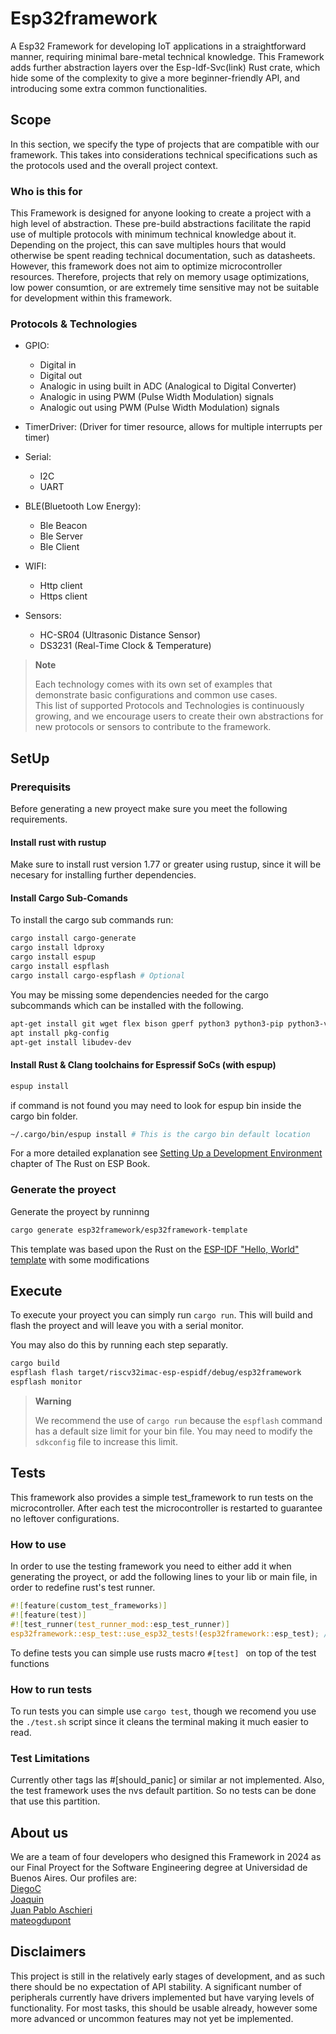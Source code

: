 # Esp32framework

A Esp32 Framework for developing IoT applications in a straightforward manner, requiring minimal bare-metal technical knowledge. This Framework adds further abstraction layers over the Esp-Idf-Svc(link) Rust crate, which hide some of the complexity to give a more beginner-friendly API, and introducing some extra common functionalities.

## Scope
In this section, we specify the type of projects that are compatible with our framework. This takes into considerations technical specifications such as the protocols used and the overall project context.

### Who is this for
This Framework is designed for anyone looking to create a project with a high level of abstraction. These pre-build abstractions facilitate the rapid use of multiple protocols with minimum technical knowledge about it. Depending on the project, this can save multiples hours that would otherwise be spent reading technical documentation, such as datasheets.  
However, this framework does not aim to optimize microcontroller resources. Therefore, projects that rely on memory usage optimizations, low power consumtion, or are extremely time sensitive may not be suitable for development within this framework.

### Protocols & Technologies
- GPIO: 
    - Digital in
    - Digital out
    - Analogic in using built in ADC (Analogical to Digital Converter)
    - Analogic in using PWM (Pulse Width Modulation) signals
    - Analogic out using PWM (Pulse Width Modulation) signals 

- TimerDriver: (Driver for timer resource, allows for multiple interrupts per timer)

- Serial:
    - I2C
    - UART

- BLE(Bluetooth Low Energy):
    - Ble Beacon
    - Ble Server
    - Ble Client

- WIFI:
    - Http client
    - Https client

- Sensors:
    - HC-SR04 (Ultrasonic Distance Sensor)
    - DS3231 (Real-Time Clock & Temperature)
    
> **Note**
>
> Each technology comes with its own set of examples that demonstrate basic configurations and common use cases.   
> This list of supported Protocols and Technologies is continuously growing, and we encourage users to create their own abstractions for new protocols or sensors to contribute to the framework.

## SetUp

### Prerequisits
Before generating a new proyect make sure you meet the following requirements.

#### Install rust with rustup
Make sure to install rust version 1.77 or greater using rustup, since it will be necesary for installing further dependencies.

#### Install Cargo Sub-Comands
To install the cargo sub commands run:
```sh
cargo install cargo-generate
cargo install ldproxy
cargo install espup
cargo install espflash
cargo install cargo-espflash # Optional
```

You may be missing some dependencies needed for the cargo subcommands which can be installed with the following.

```sh
apt-get install git wget flex bison gperf python3 python3-pip python3-venv cmake ninja-build ccache libffi-dev libssl-dev dfu-util libusb-1.0-0
apt install pkg-config
apt-get install libudev-dev 
```

#### Install Rust & Clang toolchains for Espressif SoCs (with espup)
```sh
espup install
```

if command is not found you may need to look for espup bin inside the cargo bin folder.

```sh
~/.cargo/bin/espup install # This is the cargo bin default location
```

For a more detailed explanation see [Setting Up a Development Environment](https://docs.esp-rs.org/book/installation/index.html)  chapter of The Rust on ESP Book.
### Generate the proyect
Generate the proyect by runninng
```sh
cargo generate esp32framework/esp32framework-template
```
This template was based upon the Rust on the [ESP-IDF "Hello, World" template](https://github.com/esp-rs/esp-idf-template?tab=readme-ov-file) with some modifications

## Execute
To execute your proyect you can simply run
`cargo run`. This will build and flash the proyect and will leave you with a serial monitor.

You may also do this by running each step separatly.
```sh
cargo build
espflash flash target/riscv32imac-esp-espidf/debug/esp32framework
espflash monitor
```

> **Warning**
> 
> We recommend the use of `cargo run` because the `espflash` command has a default size limit for your bin file. You may need to modify the `sdkconfig` file to increase this limit.

## Tests
This framework also provides a simple test_framework to run tests on the microcontroller. After each test the microcontroller is restarted to guarantee no leftover configurations.

### How to use
In order to use the testing framework you need to either add it when generating the proyect, or add the following lines to your lib or main file, in order to redefine rust's test runner.

```rust 
#![feature(custom_test_frameworks)]
#![feature(test)]
#![test_runner(test_runner_mod::esp_test_runner)]
esp32framework::esp_test::use_esp32_tests!(esp32framework::esp_test); //this macro receives the path to the esp_test module inside of the esp32framework
```

To define tests you can simple use rusts macro `#[test] ` on top of the test functions

### How to run tests
To run tests you can simple use `cargo test`, though we recomend you use the `./test.sh` script since it cleans the terminal making it much easier to read.

### Test Limitations
Currently other tags las #[should_panic] or similar ar not implemented. Also, the test framework uses the nvs default partition. So no tests can be done that use this partition.

## About us
We are a team of four developers who designed this Framework in 2024 as our Final Proyect for the Software Engineering degree at Universidad de Buenos Aires. Our profiles are:  
[DiegoC](https://github.com/DiegoCivi)  
[Joaquin](https://github.com/Rivejjj)  
[Juan Pablo Aschieri](https://github.com/higlak)  
[mateogdupont](https://github.com/mateogdupont)  

## Disclaimers

This project is still in the relatively early stages of development, and as such there should be no expectation of API stability. A significant number of peripherals currently have drivers implemented but have varying levels of functionality. For most tasks, this should be usable already, however some more advanced or uncommon features may not yet be implemented.
